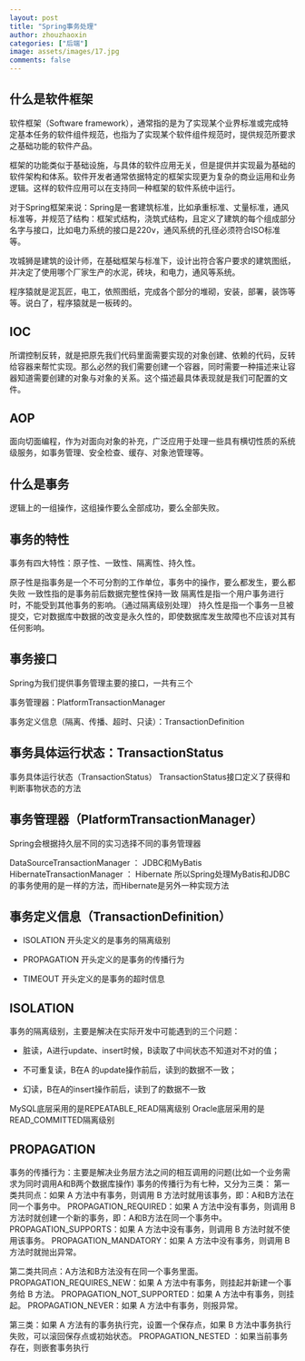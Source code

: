 ```yaml
---
layout: post
title: "Spring事务处理"
author: zhouzhaoxin
categories: ["后端"]
image: assets/images/17.jpg
comments: false
---
```

## 什么是软件框架
软件框架（Software framework），通常指的是为了实现某个业界标准或完成特定基本任务的软件组件规范，也指为了实现某个软件组件规范时，提供规范所要求之基础功能的软件产品。

框架的功能类似于基础设施，与具体的软件应用无关，但是提供并实现最为基础的软件架构和体系。软件开发者通常依据特定的框架实现更为复杂的商业运用和业务逻辑。这样的软件应用可以在支持同一种框架的软件系统中运行。

对于Spring框架来说：Spring是一套建筑标准，比如承重标准、丈量标准，通风标准等，并规范了结构：框架式结构，浇筑式结构，且定义了建筑的每个组成部分名字与接口，比如电力系统的接口是220v，通风系统的孔径必须符合ISO标准等。

攻城狮是建筑的设计师，在基础框架与标准下，设计出符合客户要求的建筑图纸，并决定了使用哪个厂家生产的水泥，砖块，和电力，通风等系统。

程序猿就是泥瓦匠，电工，依照图纸，完成各个部分的堆砌，安装，部署，装饰等等。说白了，程序猿就是一板砖的。

## IOC
所谓控制反转，就是把原先我们代码里面需要实现的对象创建、依赖的代码，反转给容器来帮忙实现。那么必然的我们需要创建一个容器，同时需要一种描述来让容器知道需要创建的对象与对象的关系。这个描述最具体表现就是我们可配置的文件。

## AOP
面向切面编程，作为对面向对象的补充，广泛应用于处理一些具有横切性质的系统级服务，如事务管理、安全检查、缓存、对象池管理等。

## 什么是事务
逻辑上的一组操作，这组操作要么全部成功，要么全部失败。

## 事务的特性
事务有四大特性：原子性、一致性、隔离性、持久性。

原子性是指事务是一个不可分割的工作单位，事务中的操作，要么都发生，要么都失败
一致性指的是事务前后数据完整性保持一致
隔离性是指一个用户事务进行时，不能受到其他事务的影响。（通过隔离级别处理）
持久性是指一个事务一旦被提交，它对数据库中数据的改变是永久性的，即使数据库发生故障也不应该对其有任何影响。
## 事务接口
Spring为我们提供事务管理主要的接口，一共有三个

事务管理器：PlatformTransactionManager

事务定义信息（隔离、传播、超时、只读）：TransactionDefinition

## 事务具体运行状态：TransactionStatus

事务具体运行状态（TransactionStatus）
TransactionStatus接口定义了获得和判断事物状态的方法

## 事务管理器（PlatformTransactionManager）
Spring会根据持久层不同的实习选择不同的事务管理器

DataSourceTransactionManager ： JDBC和MyBatis
HibernateTransactionManager ： Hibernate
所以Spring处理MyBatis和JDBC的事务使用的是一样的方法，而Hibernate是另外一种实现方法

## 事务定义信息（TransactionDefinition）
- ISOLATION 开头定义的是事务的隔离级别

- PROPAGATION 开头定义的是事务的传播行为

- TIMEOUT 开头定义的是事务的超时信息

## ISOLATION
事务的隔离级别，主要是解决在实际开发中可能遇到的三个问题：

- 脏读，A进行update、insert时候，B读取了中间状态不知道对不对的值；

- 不可重复读，B在A 的update操作前后，读到的数据不一致；

- 幻读，B在A的insert操作前后，读到了的数据不一致

MySQL底层采用的是REPEATABLE_READ隔离级别
Oracle底层采用的是READ_COMMITTED隔离级别

## PROPAGATION
事务的传播行为：主要是解决业务层方法之间的相互调用的问题(比如一个业务需求为同时调用A和B两个数据库操作)
事务的传播行为有七种，又分为三类：
第一类共同点：如果 A 方法中有事务，则调用 B 方法时就用该事务，即：A和B方法在同一个事务中。
PROPAGATION_REQUIRED：如果 A 方法中没有事务，则调用 B 方法时就创建一个新的事务，即：A和B方法在同一个事务中。
PROPAGATION_SUPPORTS：如果 A 方法中没有事务，则调用 B 方法时就不使用该事务。
PROPAGATION_MANDATORY：如果 A 方法中没有事务，则调用 B 方法时就抛出异常。

第二类共同点：A方法和B方法没有在同一个事务里面。
PROPAGATION_REQUIRES_NEW：如果 A 方法中有事务，则挂起并新建一个事务给 B 方法。
PROPAGATION_NOT_SUPPORTED：如果 A 方法中有事务，则挂起。
PROPAGATION_NEVER：如果 A 方法中有事务，则报异常。

第三类：如果 A 方法有的事务执行完，设置一个保存点，如果 B 方法中事务执行失败，可以滚回保存点或初始状态。
PROPAGATION_NESTED ：如果当前事务存在，则嵌套事务执行